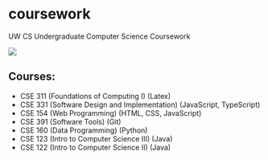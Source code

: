 # coursework

UW CS Undergraduate Computer Science Coursework

[![](https://tokei.rs/b1/github/ananyasoni/undergradCoursework?category=code)](https://github.com/ananyasoni/undergradCoursework)
## Courses:
- CSE 311 (Foundations of Computing I) (Latex)
- CSE 331 (Software Design and Implementation) (JavaScript, TypeScript)
- CSE 154 (Web Programming) (HTML, CSS, JavaScript)
- CSE 391 (Software Tools) (Git)
- CSE 160 (Data Programming) (Python)
- CSE 123 (Intro to Computer Science III) (Java)
- CSE 122 (Intro to Computer Science II) (Java)


